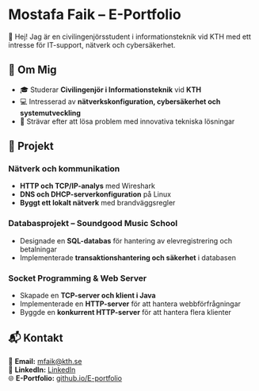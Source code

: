 # Mostafa Faik – E-Portfolio  

👋 Hej! Jag är en civilingenjörsstudent i informationsteknik vid KTH med ett intresse för IT-support, nätverk och cybersäkerhet.  

## 📌 Om Mig  
- 🎓 Studerar **Civilingenjör i Informationsteknik** vid **KTH**  
- 💻 Intresserad av **nätverkskonfiguration, cybersäkerhet och systemutveckling**  
- 🚀 Strävar efter att lösa problem med innovativa tekniska lösningar  

## 🔧 Projekt  
### **Nätverk och kommunikation**  
- **HTTP och TCP/IP-analys** med Wireshark  
- **DNS och DHCP-serverkonfiguration** på Linux  
- **Byggt ett lokalt nätverk** med brandväggsregler  

### **Databasprojekt – Soundgood Music School**  
- Designade en **SQL-databas** för hantering av elevregistrering och betalningar  
- Implementerade **transaktionshantering och säkerhet** i databasen  

### **Socket Programming & Web Server**  
- Skapade en **TCP-server och klient i Java**  
- Implementerade en **HTTP-server** för att hantera webbförfrågningar  
- Byggde en **konkurrent HTTP-server** för att hantera flera klienter  

## 📬 Kontakt  
📧 **Email:** [mfaik@kth.se](mailto:mfaik@kth.se)  
🔗 **LinkedIn:** [LinkedIn](https://www.linkedin.com/in/mostafa-faik/)  
🌐 **E-Portfolio:** [github.io/E-portfolio](https://github.com/MiTO-X2/E-portfolio/tree/main)  
